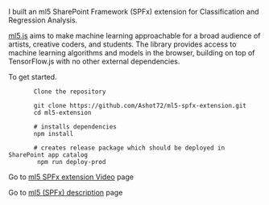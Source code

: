 I built an ml5 SharePoint Framework (SPFx) extension for Classification and Regression Analysis.

[ml5.js](https://ml5js.org/) aims to make machine learning approachable for a broad audience of artists, creative coders, and students. The library provides access to machine learning algorithms and models in the browser, building on top of TensorFlow.js with no other external dependencies.

To get started.

```
       Clone the repository

       git clone https://github.com/Ashot72/ml5-spfx-extension.git
       cd ml5-extension

       # installs dependencies
       npm install

       # creates release package which should be deployed in SharePoint app catalog
        npm run deploy-prod
```

Go to [ml5 SPFx extension Video](https://youtu.be/NbO_ZIVHdus) page

Go to [ml5 (SPFx) description](https://ashot72.github.io/ml5-spfx-extension/index.html) page
